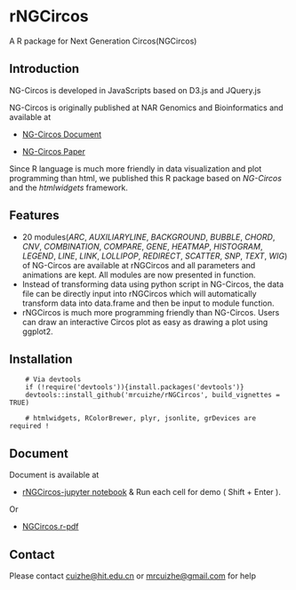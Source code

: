 # rNGCircos

A R package for Next Generation Circos(NGCircos)

## Introduction

NG-Circos is developed in JavaScripts based on D3.js and JQuery.js

NG-Circos is originally published at NAR Genomics and Bioinformatics and available at 

- [NG-Circos Document](https://wlcb.oit.uci.edu/NG-Circos)

- [NG-Circos Paper](https://academic.oup.com/nargab/article/2/3/lqaa069/5901067)

Since R language is much more friendly in data visualization and plot programming than html, we published this R package based on *NG-Circos* and the *htmlwidgets* framework.

## Features

* 20 modules(*ARC*, *AUXILIARYLINE*, *BACKGROUND*, *BUBBLE*, *CHORD*, *CNV*, *COMBINATION*, *COMPARE*, *GENE*, *HEATMAP*, *HISTOGRAM*, *LEGEND*, *LINE*, *LINK*, *LOLLIPOP*, *REDIRECT*, *SCATTER*, *SNP*, *TEXT*, *WIG*) of NG-Circos are available at rNGCircos and all parameters and animations are kept. All modules are now presented in function.
* Instead of transforming data using python script in NG-Circos, the data file can be directly input into rNGCircos which will automatically transform data into data.frame and then be input to module function.
* rNGCircos is much more programming friendly than NG-Circos. Users can draw an interactive Circos plot as easy as drawing a plot using ggplot2.


## Installation

        # Via devtools
        if (!require('devtools')){install.packages('devtools')}
        devtools::install_github('mrcuizhe/rNGCircos', build_vignettes = TRUE)
        
        # htmlwidgets, RColorBrewer, plyr, jsonlite, grDevices are required !  
        
## Document

Document is available at 

- [rNGCircos-jupyter notebook](https://mybinder.org/v2/gh/mrcuizhe/rNGCircos/master?filepath=doc%2FrNGCircos_document.ipynb) & Run each cell for demo ( Shift + Enter ).

Or 

- [NGCircos.r-pdf](https://github.com/mrcuizhe/rNGCircos/blob/master/rNGCircos_1.0.0.pdf)

        
## Contact

Please contact cuizhe@hit.edu.cn or mrcuizhe@gmail.com for help
